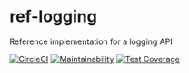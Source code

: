 # ref-logging
Reference implementation for a logging API


[![CircleCI](https://circleci.com/gh/ca-mmis/ref-logging.svg?style=svg)](https://circleci.com/gh/ca-mmis/ref-logging) [![Maintainability](https://api.codeclimate.com/v1/badges/0b14f00b7e4711072107/maintainability)](https://codeclimate.com/github/ca-mmis/ref-logging/maintainability) [![Test Coverage](https://api.codeclimate.com/v1/badges/0b14f00b7e4711072107/test_coverage)](https://codeclimate.com/github/ca-mmis/ref-logging/test_coverage)
